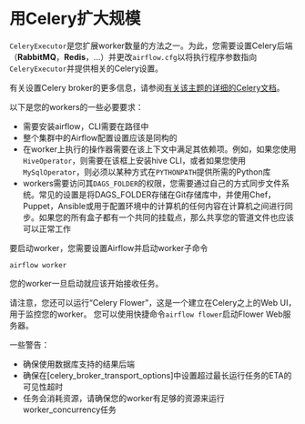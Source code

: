 # 用Celery扩大规模

`CeleryExecutor`是您扩展worker数量的方法之一。为此，您需要设置Celery后端（**RabbitMQ**，**Redis**，...）并更改`airflow.cfg`以将执行程序参数指向`CeleryExecutor`并提供相关的Celery设置。

有关设置Celery broker的更多信息，请参阅[有关该主题的详细的Celery文档](http://docs.celeryproject.org/en/latest/getting-started/brokers/index.html)。

以下是您的workers的一些必要要求：

* 需要安装airflow，CLI需要在路径中
* 整个集群中的Airflow配置设置应该是同构的
* 在worker上执行的操作器需要在该上下文中满足其依赖项。例如，如果您使用`HiveOperator`，则需要在该框上安装hive CLI，或者如果您使用`MySqlOperator`，则必须以某种方式在`PYTHONPATH`提供所需的Python库
* workers需要访问其`DAGS_FOLDER`的权限，您需要通过自己的方式同步文件系统。常见的设置是将DAGS_FOLDER存储在Git存储库中，并使用Chef，Puppet，Ansible或用于配置环境中的计算机的任何内容在计算机之间进行同步。如果您的所有盒子都有一个共同的挂载点，那么共享您的管道文件也应该可以正常工作

要启动worker，您需要设置Airflow并启动worker子命令

```
airflow worker
```

您的worker一旦启动就应该开始接收任务。

请注意，您还可以运行“Celery Flower”，这是一个建立在Celery之上的Web UI，用于监控您的worker。 您可以使用快捷命令`airflow flower`启动Flower Web服务器。

一些警告：

* 确保使用数据库支持的结果后端
* 确保在[celery_broker_transport_options]中设置超过最长运行任务的ETA的可见性超时
* 任务会消耗资源，请确保您的worker有足够的资源来运行worker_concurrency任务
